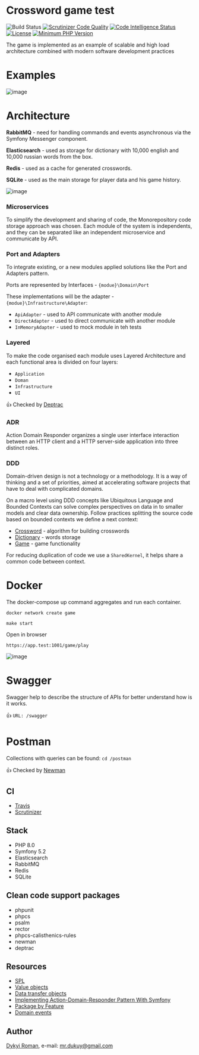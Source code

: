 Crossword game test
=======
![Build Status](https://travis-ci.com/dykyi-roman/crossword.svg?branch=master)
[![Scrutinizer Code Quality](https://scrutinizer-ci.com/g/dykyi-roman/crossword/badges/quality-score.png?b=master)](https://scrutinizer-ci.com/g/dykyi-roman/crossword/?branch=master)
[![Code Intelligence Status](https://scrutinizer-ci.com/g/dykyi-roman/crossword/badges/code-intelligence.svg?b=master)](https://scrutinizer-ci.com/code-intelligence)
[![License](https://img.shields.io/badge/license-MIT-brightgreen.svg?style=flat-square)](https://github.com/dykyi-roman/crossword/blob/master/LICENSE)
[![Minimum PHP Version](https://img.shields.io/badge/php-%3E%3D%208.0-8892BF.svg?style=flat-square)](https://php.net/)

The game is implemented as an example of scalable and high load architecture combined with modern software development practices

# Examples

![image](docs/example.gif)

# Architecture

**RabbitMQ** - need for handling commands and events asynchronous via the Symfony Messenger component.

**Elasticsearch** - used as storage for dictionary with 10,000 english and 10,000 russian words from the box.

**Redis** - used as a cache for generated crosswords.

**SQLite** - used as the main storage for player data and his game history.

![image](docs/model.png)

### Microservices

To simplify the development and sharing of code, the Monorepository code storage approach was chosen.
Each module of the system is independents, and they can be separated like an independent microservice and communicate by API.

### Port and Adapters

To integrate existing, or a new modules applied solutions like the Port and Adapters pattern.

Ports are represented by Interfaces - `{modue}\Domain\Port`

These implementations will be the adapter - `{modue}\Infrastructure\Adapter`:
* `ApiAdapter` - used to API communicate with another module
* `DirectAdapter` - used to direct communicate with another module
* `InMemoryAdapter` - used to mock module in teh tests

### Layered

To make the code organised each module uses Layered Architecture and each functional area is divided on four layers:

* `Application`
* `Doman`
* `Infrastructure`
* `UI`

:+1: Checked by [Deptrac](https://github.com/qossmic/deptrac)

### ADR

Action Domain Responder organizes a single user interface interaction between an HTTP client and a HTTP server-side application into three distinct roles.

### DDD

Domain-driven design is not a technology or a methodology.
It is a way of thinking and a set of priorities, aimed at accelerating software projects that have to deal with complicated domains.

On a macro level using DDD concepts like Ubiquitous Language and Bounded Contexts can solve complex perspectives on data in to smaller models and clear data ownership.
Follow practices splitting the source code based on bounded contexts we define a next context:

* [Crossword](docs/Crossword.md) - algorithm for building crosswords
* [Dictionary](docs/Dictionary.md) - words storage 
* [Game](docs/Game.md) - game functionality

For reducing duplication of code we use a `SharedKernel`, it helps share a common code between context.

# Docker

The docker-compose up command aggregates and run each container.

``
docker network create game
``

``
make start
``

Open in browser

``
https://app.test:1001/game/play
``

![image](docs/view.png)

# Swagger

Swagger help to describe the structure of APIs for better understand how is it works.

:+1:  ``URL: /swagger``

# Postman

Сollections with queries can be found: ``cd /postman``

:+1: Checked by [Newman](https://github.com/postmanlabs/newman)

## CI
* [Travis](https://travis-ci.com/github/dykyi-roman/crossword)
* [Scrutinizer](https://scrutinizer-ci.com/g/dykyi-roman/crossword/)

## Stack

* PHP 8.0
* Symfony 5.2
* Elasticsearch
* RabbitMQ
* Redis
* SQLite

## Clean code support packages
* phpunit
* phpcs
* psalm
* rector
* phpcs-calisthenics-rules
* newman
* deptrac

## Resources

* [SPL](https://www.php.net/manual/en/book.spl.php)
* [Value objects](https://herbertograca.com/2020/07/07/value-objects/)
* [Data transfer objects](https://herbertograca.com/2020/06/23/dto-data-transfer-objects/)
* [Implementing Action-Domain-Responder Pattern With Symfony](https://medium.com/swlh/implementing-action-domain-responder-pattern-with-symfony-606539eea3a7)
* [Package by Feature](https://phauer.com/2020/package-by-feature/)
* [Domain events](https://romaricdrigon.github.io/2019/08/09/domain-events)

## Author
[Dykyi Roman](https://www.linkedin.com/in/roman-dykyi-43428543/), e-mail: [mr.dukuy@gmail.com](mailto:mr.dukuy@gmail.com)
